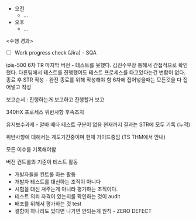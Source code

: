 - 오전
	- ...
- 오후
	- ...

<수행 경과>
- [ ] Work progress check (Jira) - SQA

ipis-500 6차 TR 마지막 버전 - 테스트를 못했다. 김진수부장 통해서 간접적으로 확인했다. 다른팀에서 테스트를 진행했어도 테스트 프로세스를 타고있다는건 변함이 없다.
종료 후 STR 작성 - 완전 종료를 위해 작성해야 함
6차에 집어넣을때는 모든것을 다 집어넣고 작성

보고순서 : 진행하는거 보고하고 진행할거 보고



340HX 프로세스 위반사항
후속조치



유지보수과제 - 알바 베타 테스트 구분이 없음
현재까지 결과는 STR에 모두 기록 (누적)

위반사항에 대해서는 계도기간중이며 현재 가이드중임 (TS THM에서 안내)

모든 이슈를 기록해야함

버전 컨트롤의 기준이 테스트 활동
 - 개발자들을 컨트롤 하는 활동
 - 개발자 테스트를 대신하는 조직이 아니다
 - 시험을 대신 쳐주는게 아니라 평가하는 조직이다.
 - 테스트 의뢰 자격이 있는지를 확인하는 것이 audit
 - 배포를 위해서 평가하는 것 test
 - 결함이 하나라도 있다면 나가면 안되는게 원칙 - ZERO DEFECT